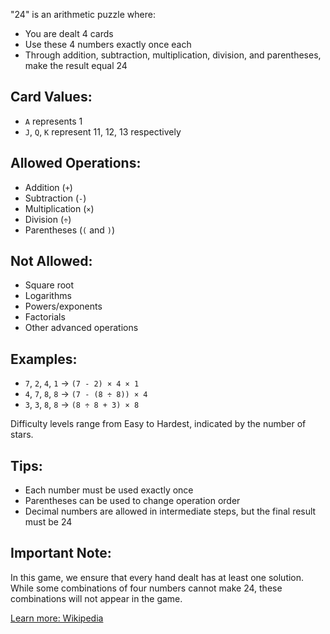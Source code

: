 "24" is an arithmetic puzzle where:

* You are dealt 4 cards
* Use these 4 numbers exactly once each
* Through addition, subtraction, multiplication, division, and parentheses, make the result equal 24

## Card Values:
* `A` represents 1
* `J`, `Q`, `K` represent 11, 12, 13 respectively

## Allowed Operations:
* Addition (`+`)
* Subtraction (`-`)
* Multiplication (`×`)
* Division (`÷`)
* Parentheses (`(` and `)`)

## Not Allowed:
* Square root
* Logarithms
* Powers/exponents
* Factorials
* Other advanced operations

## Examples:
* `7`, `2`, `4`, `1` → `(7 - 2) × 4 × 1`
* `4`, `7`, `8`, `8` → `(7 - (8 ÷ 8)) × 4`
* `3`, `3`, `8`, `8` → `(8 ÷ 8 + 3) × 8`

Difficulty levels range from Easy to Hardest, indicated by the number of stars.

## Tips:
* Each number must be used exactly once
* Parentheses can be used to change operation order
* Decimal numbers are allowed in intermediate steps, but the final result must be 24

## Important Note:
In this game, we ensure that every hand dealt has at least one solution. While some combinations of four numbers cannot make 24, these combinations will not appear in the game.

[Learn more: Wikipedia](https://en.wikipedia.org/wiki/24_(puzzle)) 